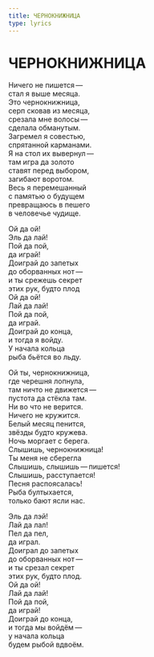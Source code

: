 ```yaml
---
title: ЧЕРНОКНИЖНИЦА
type: lyrics
---
```


<h1>ЧЕРНОКНИЖНИЦА</h1>

<section>

Ничего не пишется&thinsp;&mdash;&thinsp;\
стал я выше месяца.\
Это чернокнижница,\
серп сковав из месяца,\
срезала мне волосы&thinsp;&mdash;&thinsp;\
сделала обманутым.\
Загремел я совестью,\
спрятанной карманами.\
Я на стол их вывернул&thinsp;&mdash;&thinsp;\
там игра да золото\
ставят перед выбором,\
загибают воротом.\
Весь я перемешанный\
с памятью о будущем\
превращаюсь в пешего\
в человечье чудище.

Ой да ой!\
Эль да лай!\
Пой да пой,\
да играй!\
Доиграй до запетых\
до оборванных нот&thinsp;&mdash;&thinsp;\
и ты срежешь секрет\
этих рук, будто плод\
Ой да ой!\
Лай да лай!\
Пой да пой,\
да играй.\
Доиграй до конца,\
и тогда я войду.\
У начала кольца\
рыба бьётся во льду.

Ой ты, чернокнижница,\
где черешня лопнула,\
там ничто не движется&thinsp;&mdash;&thinsp;\
пустота да стёкла там.\
Ни во что не верится.\
Ничего не кружится.\
Белый месяц пенится,\
звёзды будто кружева.\
Ночь моргает с берега.\
Слышишь, чернокнижница!\
Ты меня не сберегла\
Слышишь, слышишь&thinsp;&mdash;&thinsp;пишется!\
Слышишь, расступается!\
Песня распоясалась!\
Рыба бултыхается,\
только бают ясли нас.

Эль да лэй!\
Лай да лал!\
Пел да пел,\
да играл.\
Доиграл до запетых\
до оборванных нот&thinsp;&mdash;&thinsp;\
и ты срезал секрет\
этих рук, будто плод.\
Ой да ой!\
Лай да лай!\
Пой да пой,\
да играй!\
Доиграй до конца,\
и тогда мы войдём&thinsp;&mdash;&thinsp;\
у начала кольца\
будем рыбой вдвоём.

</section>
